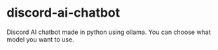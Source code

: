 # discord-ai-chatbot
Discord AI chatbot made in python using ollama. You can choose what model you want to use.
